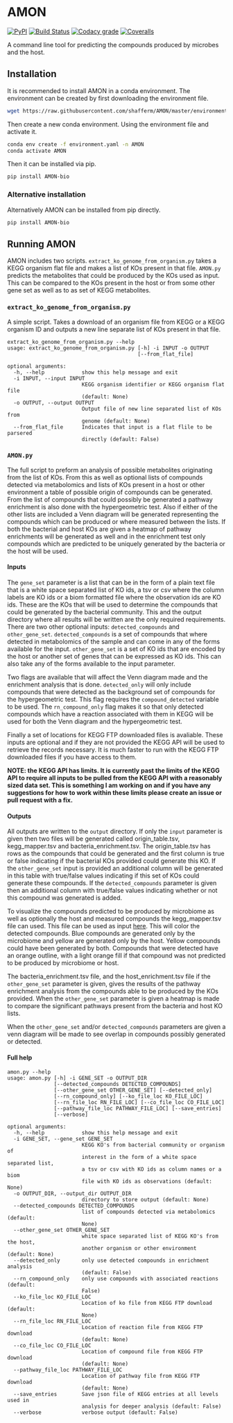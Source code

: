 # AMON
[![PyPI](https://img.shields.io/pypi/v/AMON-bio.svg)](https://pypi.python.org/pypi/AMON) [![Build Status](https://travis-ci.com/lozuponelab/AMON.svg)](https://travis-ci.com/lozuponelab/AMON) [![Codacy grade](https://img.shields.io/codacy/grade/44d7474307bf4c62a271a9264c0c213a.svg)](https://www.codacy.com/app/lozuponelab/AMON/dashboard) [![Coveralls](https://img.shields.io/coveralls/lozuponelab/AMON.svg)](https://coveralls.io/github/lozuponelab/AMON)

A command line tool for predicting the compounds produced by microbes and the host.

## Installation
It is recommended to install AMON in a conda environment. The environment can be created by first downloading the environment file.
```bash
wget https://raw.githubusercontent.com/shafferm/AMON/master/environment.yaml
```

Then create a new conda environment. Using the environment file and activate it.
```bash
conda env create -f environment.yaml -n AMON
conda activate AMON
```

Then it can be installed via pip.
```bash
pip install AMON-bio
```

### Alternative installation
Alternatively AMON can be installed from pip directly.
```bash
pip install AMON-bio
```

## Running AMON
AMON includes two scripts. `extract_ko_genome_from_organism.py` takes a KEGG organism flat file and makes a list of KOs present in that file. `AMON.py` predicts the metabolites that could be produced by the KOs used as input. This can be compared to the KOs present in the host or from some other gene set as well as to as set of KEGG metabolites.

### `extract_ko_genome_from_organism.py`
A simple script. Takes a download of an organism file from KEGG or a KEGG organism ID and outputs a new line separate list of KOs present in that file.
```
extract_ko_genome_from_organism.py --help
usage: extract_ko_genome_from_organism.py [-h] -i INPUT -o OUTPUT
                                          [--from_flat_file]

optional arguments:
  -h, --help            show this help message and exit
  -i INPUT, --input INPUT
                        KEGG organism identifier or KEGG organism flat file
                        (default: None)
  -o OUTPUT, --output OUTPUT
                        Output file of new line separated list of KOs from
                        genome (default: None)
  --from_flat_file      Indicates that input is a flat flile to be parsered
                        directly (default: False)
```

### `AMON.py`
The full script to preform an analysis of possible metabolites originating from the list of KOs. From this as well as optional lists of compounds detected via metabolomics and lists of KOs present in a host or other environment a table of possible origin of compounds can be generated. From the list of compounds that could possibly be generated a pathway enrichment is also done with the hypergeometric test. Also if either of the other lists are included a Venn diagram will be generated representing the compounds which can be produced or where measured between the lists. If both the bacterial and host KOs are given a heatmap of pathway enrichments will be generated as well and in the enrichment test only compounds which are predicted to be uniquely generated by the bacteria or the host will be used.

#### Inputs

The `gene_set` parameter is a list that can be in the form of a plain text file that is a white space separated list of KO ids, a tsv or csv where the column labels are KO ids or a biom formatted file where the observation ids are KO ids. These are the KOs that will be used to determine the compounds that could be generated by the bacterial community. This and the output directory where all results will be written are the only required requirements. There are two other optional inputs: `detected_compounds` and `other_gene_set`. `detected_compounds` is a set of compounds that where detected in metabolomics of the sample and can come in any of the forms available for the input. `other_gene_set` is a set of KO ids that are encoded by the host or another set of genes that can be expressed as KO ids. This can also take any of the forms available to the  input parameter.

Two flags are available that will affect the Venn diagram made and the enrichment analysis that is done. `detected_only` will only include compounds that were detected as the background set of compounds for the hypergeometric test. This flag requires the `compound_detected` variable to be used. The `rn_compound_only` flag makes it so that only detected compounds which have a reaction associated with them in KEGG will be used for both the Venn diagram and the hypergeometric test.

Finally a set of locations for KEGG FTP downloaded files is avaliable. These inputs are optional and if they are not provided the KEGG API will be used to retrieve the records necessary. It is much faster to run with the KEGG FTP downloaded files if you have access to them.

**NOTE: the KEGG API has limits. It is currently past the limits of the KEGG API to require all inputs to be pulled from the KEGG API with a reasonably sized data set. This is something I am working on and if you have any suggestions for how to work within these limits please create an issue or pull request with a fix.**

#### Outputs

All outputs are written to the `output` directory. If only the `input` parameter is given then two files will be generated called origin_table.tsv, kegg_mapper.tsv and bacteria_enrichment.tsv. The origin_table.tsv has rows as the compounds that could be generated and the first column is true or false indicating if the bacterial KOs provided could generate this KO. If the `other_gene_set` input is provided an additional column will be generated in this table with true/false values indicating if this set of KOs could generate these compounds. If the `detected_compounds` parameter is given then an additional column with true/false values indicating whether or not this compound was generated is added.

To visualize the compounds predicted to be produced by microbiome as well as optionally the host and measured compounds the kegg_mapper.tsv file can used. This file can be used as input [here](www.kegg.jp/kegg/tool/map_pathway2.html). This will color the detected compounds. Blue compounds are generated only by the microbiome and yellow are generated only by the host. Yellow compounds could have been generated by both. Compounds that were detected have an orange outline, with a light orange fill if that compound was not predicted to be produced by microbiome or host.

The bacteria_enrichment.tsv file, and the host_enrichment.tsv file if the `other_gene_set` parameter is given, gives the results of the pathway enrichment analysis from the compounds able to be produced by the KOs provided. When the `other_gene_set` parameter is given a heatmap is made to compare the significant pathways present from the bacteria and host KO lists.

When the `other_gene_set` and/or `detected_compounds` parameters are given a venn diagram will be made to see overlap in compounds possibly generated or detected.

#### Full help
```
amon.py --help
usage: amon.py [-h] -i GENE_SET -o OUTPUT_DIR
               [--detected_compounds DETECTED_COMPOUNDS]
               [--other_gene_set OTHER_GENE_SET] [--detected_only]
               [--rn_compound_only] [--ko_file_loc KO_FILE_LOC]
               [--rn_file_loc RN_FILE_LOC] [--co_file_loc CO_FILE_LOC]
               [--pathway_file_loc PATHWAY_FILE_LOC] [--save_entries]
               [--verbose]

optional arguments:
  -h, --help            show this help message and exit
  -i GENE_SET, --gene_set GENE_SET
                        KEGG KO's from bacterial community or organism of
                        interest in the form of a white space separated list,
                        a tsv or csv with KO ids as column names or a biom
                        file with KO ids as observations (default: None)
  -o OUTPUT_DIR, --output_dir OUTPUT_DIR
                        directory to store output (default: None)
  --detected_compounds DETECTED_COMPOUNDS
                        list of compounds detected via metabolomics (default:
                        None)
  --other_gene_set OTHER_GENE_SET
                        white space separated list of KEGG KO's from the host,
                        another organism or other environment (default: None)
  --detected_only       only use detected compounds in enrichment analysis
                        (default: False)
  --rn_compound_only    only use compounds with associated reactions (default:
                        False)
  --ko_file_loc KO_FILE_LOC
                        Location of ko file from KEGG FTP download (default:
                        None)
  --rn_file_loc RN_FILE_LOC
                        Location of reaction file from KEGG FTP download
                        (default: None)
  --co_file_loc CO_FILE_LOC
                        Location of compound file from KEGG FTP download
                        (default: None)
  --pathway_file_loc PATHWAY_FILE_LOC
                        Location of pathway file from KEGG FTP download
                        (default: None)
  --save_entries        Save json file of KEGG entries at all levels used in
                        analysis for deeper analysis (default: False)
  --verbose             verbose output (default: False)

```
